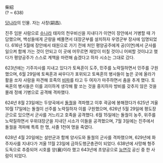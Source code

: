 柴紹  
(? ~ 638)

[당나라](%EB%8B%B9%EB%82%98%EB%9D%BC.md)의 인물. 자는 사창(嗣昌).

진주 임분 사람으로 [수나라](%EC%88%98%EB%82%98%EB%9D%BC.md) 태자의 천우비신을 지내다가 이연이 장안에서
거병할 때 가담했으며, 백성들에게 군량을 베풀면서 대장군부를 설치하자 우영군부 장사에 임명되었다. 616년 5월에 장안에서 태원으로 가기
전에 처인 평양공주에게 공(이연)께서 군사를 일으켜 함께 가는 것이 안되고 이 곳에 머무르면 재앙이 미칠 것이니 어찌할 것이냐고 했다가
평양공주가 스스로 계책을 마련해 숨겠다고 하자 시소는 그대로 갔다.

623년에는 기주자사를 지내고 있다가 토욕혼이 도주, 민주를 노략질하면서 민주를 구원했으며, 6월 29일에 토욕혼과 싸우다가 포위되고
토욕혼의 병사들이 높은 곳에 올라가 활을 쏘자 사람을 파견해 호족의 [비파](%EB%B9%84%ED%8C%8C.md)를 타고 두 여자가
마주하면서 춤을 추게 했다. 토욕혼의 병사들은 이를 괴이하게 생각해 활 쏘는 것을 중지하자 방비를 갖추지 않은 것을 몰래 정예 기병으로
공격해 격파했다.

624년 8월 23일에는 두양곡에서 [돌궐](%EB%8F%8C%EA%B6%90.md)을 격파했고 이후 곽공에 봉해졌다가 625년 겨울
10월 17일에는 돌궐이 선주를 노략질하자 이를 구원했으며, 626년 5월 29일에 평도장군으로 있으면서 군사를 거느리고 호족을 공격했다.
6월 15일에는 돌궐이 농주, 위주를 노략질하면서 우위대장군을 지내던 시소가 이들을 공격했으며, 7월 3일에는 진주에서 돌궐을 격파해 특륵
한 명, 사졸 1천여 명을 죽였다.

628년 4월 20일에는 설만균과 함께 양사도와 돌궐의 군사를 격파했으며, 629년에 화주자사를 지내다가 겨울 11월 23일에
금하도행군총관이 되었다. 638년에 사망해 형주도독으로 추증되어 시호를 양(襄)이라 했고 643년에 초양공으로
[능연각](%EB%8A%A5%EC%97%B0%EA%B0%81.md) 공신 중 한 사람이 되었다.

